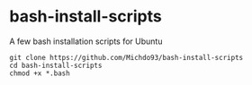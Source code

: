 # bash-install-scripts
A few bash installation scripts for Ubuntu

```
git clone https://github.com/Michdo93/bash-install-scripts
cd bash-install-scripts
chmod +x *.bash
```
